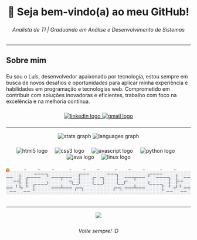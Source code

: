 <h1 align="center">👾 Seja bem-vindo(a) ao meu GitHub!</h1>

###

<h6 align="center">Analista de TI | Graduando em Análise e Desenvolvimento de Sistemas</h6>

###
---

<h2 align="left">Sobre mim</h2>

###

<p align="left">
  Eu sou o Luís, desenvolvedor apaixonado por tecnologia, estou sempre em busca de novos desafios e oportunidades para aplicar minha experiência e habilidades em programação e tecnologias web.
  Comprometido em contribuir com soluções inovadoras e eficientes, trabalho com foco na excelência e na melhoria contínua.
</p>

###

<div align="center">
  <a href="https://www.linkedin.com/in/lgalvesz/" target="_blank">
    <img src="https://raw.githubusercontent.com/maurodesouza/profile-readme-generator/master/src/assets/icons/social/linkedin/default.svg" width="52" height="40" alt="linkedin logo" />
  </a>
  <a href="mailto:lgalvesz@outlook.com" target="_blank">
    <img src="https://raw.githubusercontent.com/maurodesouza/profile-readme-generator/master/src/assets/icons/social/microsoft-outlook/default.svg" width="52" height="40" alt="gmail logo" />
  </a>
</div>

###
---

<div align="center">
  <img src="https://github-readme-stats.vercel.app/api?username=lgalvesz&hide_title=false&hide_rank=true&show_icons=true&include_all_commits=true&count_private=true&disable_animations=true&theme=dracula&locale=pt-br&hide_border=true&order=1" height="150" alt="stats graph" />
  <img src="https://github-readme-stats.vercel.app/api/top-langs?username=lgalvesz&locale=pt-br&hide_title=false&layout=compact&card_width=320&langs_count=8&theme=dracula&hide_border=true&order=2" height="150" alt="languages graph" />
</div>

###

<div align="center">
  <img src="https://cdn.jsdelivr.net/gh/devicons/devicon/icons/html5/html5-original.svg" height="40" width="40" alt="html5 logo" />
  <img width="12" />
  <img src="https://cdn.jsdelivr.net/gh/devicons/devicon/icons/css3/css3-original.svg" height="40" width="40" alt="css3 logo" />
  <img width="12" />
  <img src="https://cdn.jsdelivr.net/gh/devicons/devicon/icons/javascript/javascript-original.svg" height="40" width="40" alt="javascript logo" />
  <img width="12" />
  <img src="https://cdn.jsdelivr.net/gh/devicons/devicon/icons/python/python-original.svg" height="40" width="40" alt="python logo" />
  <img width="12" />
  <img src="https://cdn.jsdelivr.net/gh/devicons/devicon/icons/java/java-original.svg" height="40" width="40" alt="java logo" />
  <img width="12" />
  <img src="https://cdn.jsdelivr.net/gh/devicons/devicon/icons/linux/linux-original.svg" height="40" width="40" alt="linux logo" />
</div>

###

<picture>
  <source media="(prefers-color-scheme: dark)" srcset="https://raw.githubusercontent.com/lgalvesz/lgalvesz/output/pacman-contribution-graph-dark.svg">
  <source media="(prefers-color-scheme: light)" srcset="https://raw.githubusercontent.com/lgalvesz/lgalvesz/output/pacman-contribution-graph.svg">
  <img alt="pacman contribution graph" src="https://raw.githubusercontent.com/lgalvesz/lgalvesz/output/pacman-contribution-graph.svg">
</picture>

###
---

<div align="center">
  <img height="200" src="https://media.tenor.com/BuSEbkm9aAIAAAAi/hi-otag.gif" />
</div>

###

<p align="center"><i>Volte sempre! :D</i></p>
